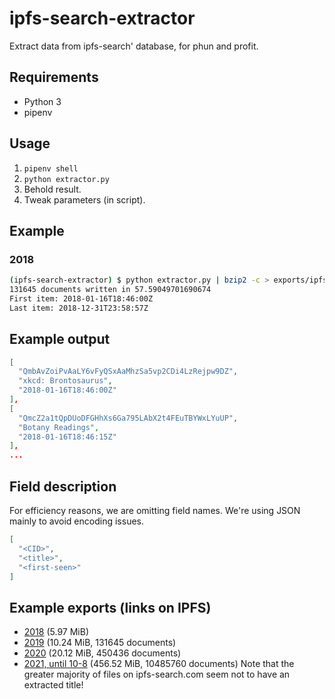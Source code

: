# ipfs-search-extractor
Extract data from ipfs-search' database, for phun and profit.

## Requirements
- Python 3
- pipenv

## Usage
1. `pipenv shell`
2. `python extractor.py`
3. Behold result.
4. Tweak parameters (in script).

## Example
### 2018
```bash
(ipfs-search-extractor) $ python extractor.py | bzip2 -c > exports/ipfs-search-2018.json.bz2
131645 documents written in 57.59049701690674
First item: 2018-01-16T18:46:00Z
Last item: 2018-12-31T23:58:57Z
```

## Example output
```json
[
  "QmbAvZoiPvAaLY6vFyQSxAaMhzSa5vp2CDi4LzRejpw9DZ",
  "xkcd: Brontosaurus",
  "2018-01-16T18:46:00Z"
],
[
  "QmcZ2a1tQpDUoDFGHhXs6Ga795LAbX2t4FEuTBYWxLYuUP",
  "Botany Readings",
  "2018-01-16T18:46:15Z"
],
...
```

## Field description
For efficiency reasons, we are omitting field names. We're using JSON mainly to avoid encoding issues.
```json
[
  "<CID>",
  "<title>",
  "<first-seen>"
]
```

## Example exports (links on IPFS)
- [2018](https://gateway.ipfs.io/ipfs/Qmb2JizJSE5HCmzP6qKiRPmamGdgV6Aes2UudzYrgphfvC) (5.97 MiB)
- [2019](https://gateway.ipfs.io/ipfs/QmZgP278dJHA5RZgsD1kVQM2Jzmo5sN8Z7Aoj179j3G49c) (10.24 MiB, 131645 documents)
- [2020](https://gateway.ipfs.io/ipfs/QmZcMDBpAso15QqaGeG4jtiKavXmQkFBEPhGHxNGkD9qcN) (20.12 MiB, 450436 documents)
- [2021, until 10-8](https://gateway.ipfs.io/ipfs/QmP8E1rio395xfZDk4SWRygC3P13Jfyy1ycDxoyEXRyNAA) (456.52 MiB, 10485760 documents)
Note that the greater majority of files on ipfs-search.com seem not to have an extracted title!

